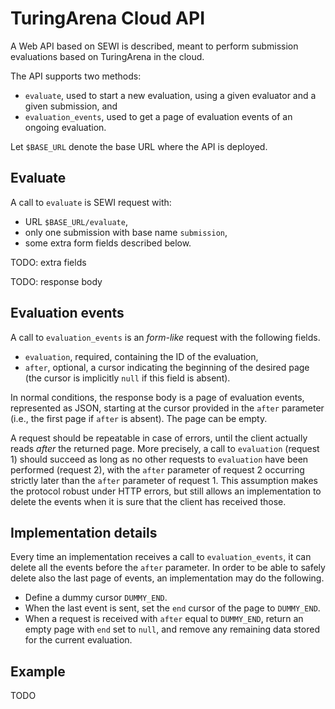 # TuringArena Cloud API

A Web API based on SEWI is described,
meant to perform submission evaluations based on TuringArena in the cloud.

The API supports two methods:

- `evaluate`, used to start a new evaluation, using a given evaluator and a given submission, and
- `evaluation_events`, used to get a page of evaluation events of an ongoing evaluation.

Let `$BASE_URL` denote the base URL where the API is deployed.

## Evaluate

A call to `evaluate` is SEWI request with:

- URL `$BASE_URL/evaluate`,
- only one submission with base name `submission`,
- some extra form fields described below.

TODO: extra fields

TODO: response body

## Evaluation events

A call to `evaluation_events` is an *form-like* request with the following fields.

- `evaluation`, required, containing the ID of the evaluation,
- `after`, optional,
a cursor indicating the beginning of the desired page
(the cursor is implicitly `null` if this field is absent).

In normal conditions, the response body is a page of evaluation events, represented as JSON,
starting at the cursor provided in the `after` parameter
(i.e., the first page if `after` is absent).
The page can be empty.

A request should be repeatable in case of errors,
until the client actually reads *after* the returned page.
More precisely, a call to `evaluation` (request 1) should succeed as long as
no other requests to `evaluation` have been performed (request 2),
with the `after` parameter of request 2 occurring strictly later than the `after` parameter of request 1.
This assumption makes the protocol robust under HTTP errors,
but still allows an implementation to delete the events when it is sure that the client has received those.

## Implementation details

Every time an implementation receives a call to `evaluation_events`,
it can delete all the events before the `after` parameter.
In order to be able to safely delete also the last page of events, an implementation may do the following.

- Define a dummy cursor `DUMMY_END`.
- When the last event is sent, set the `end` cursor of the page to `DUMMY_END`.
- When a request is received with `after` equal to `DUMMY_END`, return an empty page with `end` set to `null`,
and remove any remaining data stored for the current evaluation.

## Example

TODO